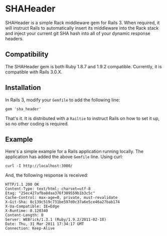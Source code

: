 # SHAHeader

SHAHeader is a simple Rack middleware gem for Rails 3.  When required, it
will instruct Rails to automatically insert its middleware into the Rack
stack and inject your current git SHA hash into all of your dynamic
response headers.

## Compatibility

The SHAHeader gem is both Ruby 1.8.7 and 1.9.2 compatible.  Currently,
it is compatible with Rails 3.0.X.

## Installation

In Rails 3, modify your `Gemfile` to add the following line:

    gem 'sha_header'

That's it.  It is distributed with a `Railtie` to instruct Rails on how
to set it up, so no other coding is required.

## Example

Here's a simple example for a Rails application running locally.  The
application has added the above `Gemfile` line.  Using curl:

    curl -I http://localhost:3000/

And, the following response is received:

    HTTP/1.1 200 OK 
    Content-Type: text/html; charset=utf-8
    Etag: "25ec427afba8daa376f309559b1b3c5c"
    Cache-Control: max-age=0, private, must-revalidate
    X-Git-Sha: 8c139c519c731be597d0c37a6e5ce46a27bab174
    X-Ua-Compatible: IE=Edge
    X-Runtime: 0.120340
    Content-Length: 0
    Server: WEBrick/1.3.1 (Ruby/1.9.2/2011-02-18)
    Date: Thu, 31 Mar 2011 17:34:17 GMT
    Connection: Keep-Alive

